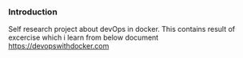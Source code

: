 ### Introduction
Self research project about devOps in docker. This contains result of excercise which i learn from below document
https://devopswithdocker.com
